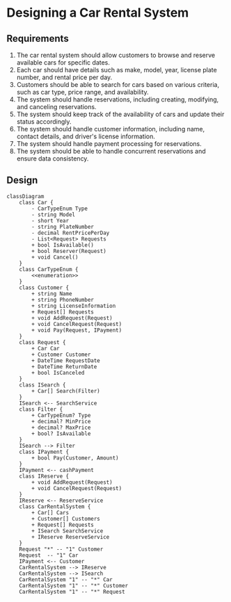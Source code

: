 # Designing a Car Rental System

## Requirements
1. The car rental system should allow customers to browse and reserve available cars for specific dates.
2. Each car should have details such as make, model, year, license plate number, and rental price per day.
3. Customers should be able to search for cars based on various criteria, such as car type, price range, and availability.
4. The system should handle reservations, including creating, modifying, and canceling reservations.
5. The system should keep track of the availability of cars and update their status accordingly.
6. The system should handle customer information, including name, contact details, and driver's license information.
7. The system should handle payment processing for reservations.
8. The system should be able to handle concurrent reservations and ensure data consistency.

## Design

```mermaid
classDiagram
    class Car {
        - CarTypeEnum Type
        - string Model
        - short Year
        - string PlateNumber
        - decimal RentPricePerDay
        - List<Request> Requests
        + bool IsAvailable()
        + bool Reserver(Request)
        + void Cancel()
    }
    class CarTypeEnum {
        <<enumeration>>
    }
    class Customer {
        + string Name 
        + string PhoneNumber
        + string LicenseInformation
        + Request[] Requests
        + void AddRequest(Request)
        + void CancelRequest(Request)
        + void Pay(Request, IPayment)
    }
    class Request {
        + Car Car
        + Customer Customer
        + DateTime RequestDate
        + DateTime ReturnDate
        + bool IsCanceled
    }
    class ISearch {
        + Car[] Search(Filter)
    }
    ISearch <-- SearchService
    class Filter {
        + CarTypeEnum? Type
        + decimal? MinPrice
        + decimal? MaxPrice
        + bool? IsAvailable 
    }
    ISearch --> Filter 
    class IPayment {
        + bool Pay(Customer, Amount)
    }
    IPayment <-- cashPayment 
    class IReserve {
        + void AddRequest(Request)
        + void CancelRequest(Request)
    }
    IReserve <-- ReserveService 
    class CarRentalSystem {
        + Car[] Cars
        + Customer[] Customers
        + Request[] Requests
        + ISearch SearchService
        + IReserve ReserveService
    }
    Request "*" -- "1" Customer
    Request  -- "1" Car
    IPayment <-- Customer
    CarRentalSystem --> IReserve
    CarRentalSystem --> ISearch
    CarRentalSystem "1" -- "*" Car
    CarRentalSystem "1" -- "*" Customer
    CarRentalSystem "1" -- "*" Request
```
